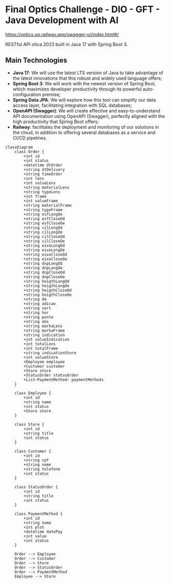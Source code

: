 # Final Optics Challenge - DIO - GFT - Java Development with AI

https://optics.up.railway.app/swagger-ui/index.html#/

RESTful API otica 2023 built in Java 17 with Spring Boot 3.

## Main Technologies
- **Java 17**: We will use the latest LTS version of Java to take advantage of the latest innovations that this robust and widely used language offers;
- **Spring Boot 3**: We will work with the newest version of Spring Boot, which maximizes developer productivity through its powerful auto-configuration premise;
- **Spring Data JPA**: We will explore how this tool can simplify our data access layer, facilitating integration with SQL databases;
- **OpenAPI (Swagger)**: We will create effective and easy-to-understand API documentation using OpenAPI (Swagger), perfectly aligned with the high productivity that Spring Boot offers;
- **Railway**: facilitates the deployment and monitoring of our solutions in the cloud, in addition to offering several databases as a service and CI/CD pipelines.

```mermaid
classDiagram
    class Order {
        +int id
        +int status
        +datetime dtOrder
        +string dtDelivery
        +string timeOrder
        +int lens
        +int valueLens
        +string materialLens
        +string typeLens
        +int frame
        +int valueFrame
        +string materialFrame
        +string typeFrame
        +string esfLongOe
        +string esfCloseOd
        +string esfCloseOe
        +string cilLongOd
        +string cilLongOe
        +string cilCloseOd
        +string cilCloseOe
        +string eixoLongOd
        +string eixoLongOe
        +string eixoCloseOd
        +string eixoCloseOe
        +string dnpLongOd
        +string dnpLongOe
        +string dnpCloseOd
        +string dnpCloseOe
        +string heigthLongOd
        +string heigthLongOe
        +string heigthCloseOd
        +string heigthCloseOe
        +string dm
        +string adicao
        +string vert
        +string hor
        +string ponte
        +string obs
        +string markaLens
        +string markaFrame
        +string indication
        +int valueIndication
        +int totalLens
        +int totalFrame
        +string indicationStore
        +int valueStore
        +Employee employee
        +Customer customer
        +Store store
        +StatusOrder statusOrder
        +List~PaymentMethod~ paymentMethods
    }

    class Employee {
        +int id
        +string name
        +int status
        +Store store
    }

    class Store {
        +int id
        +string title
        +int status
    }

    class Customer {
        +int id
        +string cpf
        +string nome
        +string telefone
        +int status
    }

    class StatusOrder {
        +int id
        +string title
        +int status
    }

    class PaymentMethod {
        +int id
        +string nome
        +int plot
        +datetime datePay
        +int value
        +int status
    }

    Order --> Employee
    Order --> Customer
    Order --> Store
    Order --> StatusOrder
    Order --> PaymentMethod
    Employee --> Store
```
